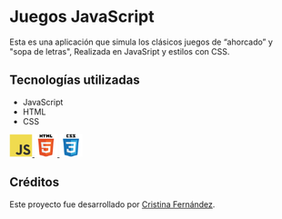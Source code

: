 # Juegos JavaScript

Esta es una aplicación que simula los clásicos juegos de “ahorcado” y "sopa de letras", Realizada en JavaSript y estilos con CSS.

## Tecnologías utilizadas

- JavaScript
- HTML
- CSS

 <a href="https://developer.mozilla.org/en-US/docs/Web/JavaScript" target="_blank" rel="noreferrer">
  <img src="https://raw.githubusercontent.com/devicons/devicon/master/icons/javascript/javascript-original.svg" alt="JavaScript" width="40" height="40"/>
</a>
<a href="https://www.w3.org/html/" target="_blank" rel="noreferrer">
  <img src="https://raw.githubusercontent.com/devicons/devicon/master/icons/html5/html5-original-wordmark.svg" alt="HTML5" width="40" height="40"/>
</a>
<a href="https://www.w3schools.com/css/" target="_blank" rel="noreferrer">
  <img src="https://raw.githubusercontent.com/devicons/devicon/master/icons/css3/css3-original-wordmark.svg" alt="CSS3" width="40" height="40"/>
</a>

## Créditos

Este proyecto fue desarrollado por [Cristina Fernández](https://github.com/CristinaFdezFdez/). 
 

